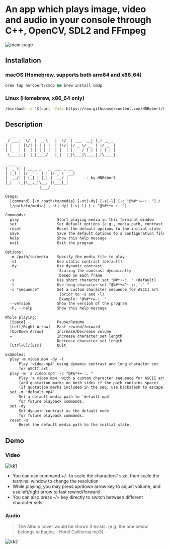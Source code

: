 # An app which plays image, video and audio in your console through C++, OpenCV, SDL2 and FFmpeg

![main-page](https://github.com/user-attachments/assets/a1988f68-5e57-49c5-920a-b7a8d57c9f11)

## Installation

### macOS (Homebrew, supports both arm64 and x86_64)

```sh
brew tap hnrobert/cmdp && brew install cmdp
```

### Linux (Homebrew, x86_64 only)

```sh
/bin/bash -c "$(curl -fsSL https://raw.githubusercontent.com/HNRobert/CMD-Media-Player/main/linux_install.sh)"
```

## Description

```txt
  ____ __  __ ____     __  __          _ _       
 / ___|  \/  |  _ \   |  \/  | ___  __| (_) __ _ 
| |   | |\/| | | | |  | |\/| |/ _ \/ _` | |/ _` |
| |___| |  | | |_| |  | |  | |  __/ (_| | | (_| |
 \____|_|  |_|____/   |_|  |_|\___|\__,_|_|\__,_|

 ____  _                       
|  _ \| | __ _ _   _  ___ _ __ 
| |_) | |/ _` | | | |/ _ \ '__|
|  __/| | (_| | |_| |  __/ |        - by HNRobert
|_|   |_|\__,_|\__, |\___|_|   
               |___/ 

Usage:
  [command] [-m /path/to/media] [-st|-dy] [-s|-l] [-c "@%#*+=-:. "] /
  [/path/to/media] [-st|-dy] [-s|-l] [-c "@%#*+=-:. "] 

Commands:
  play                 Start playing media in this terminal window
  set                  Set default options (e.g., media path, contrast mode)
  reset                Reset the default options to the initial state
  save                 Save the default options to a configuration file
  help                 Show this help message
  exit                 Exit the program

Options:
  -m /path/to/media    Specify the media file to play
  -st                  Use static contrast (default)
  -dy                  Use dynamic contrast 
                        Scaling the contrast dynamically 
                        based on each frame
  -s                   Use short character set "@#*+-:. " (default)
  -l                   Use long character set "@%#*+=^~-;:,'.` "
  -c "sequence"        Set a custom character sequence for ASCII art 
                        (prior to -s and -l)
                        Example: "@%#*+=-:. "
  --version            Show the version of the program
  -h, --help           Show this help message

While playing:
  [Space]              Pause/Resume
  [Left/Right Arrow]   Fast rewind/forward
  [Up/Down Arrow]      Increase/Decrease volume
  =                    Increase character set length
  -                    Decrease character set length
  [Ctrl+C]/[Esc]       Quit

Examples:
  play -m video.mp4 -dy -l
      Play 'video.mp4' using dynamic contrast and long character set 
      for ASCII art.
  play -m 'a video.mp4' -c "@#&*+=-:. "
      Play 'a video.mp4' with a custom character sequence for ASCII art.
      (add quotation marks on both sides if the path contains space)
      (if quotation marks included in the seq, use backslash to escape)
  set -m 'default.mp4'
      Set a default media path to 'default.mp4'
      for future playback commands.
  set -dy
      Set dynamic contrast as the default mode 
      for future playback commands.
  reset -m
      Reset the default media path to the initial state.

```

## Demo

### Video

![kk1](https://github.com/user-attachments/assets/6c2b3a48-f8ac-4748-9b28-0794eebf66ea)

- You can use command +/- to scale the characters' size, then scale the terminal window to change the resolution
- While playing, you may press up/down arrow key to adjust volume, and use left/right arrow to fast rewind/forward
- You can also press -/= key directly to switch between different character sets

### Audio

> The Album cover would be shown if exists. (e.g. the one below belongs to Eagles - Hotel California.mp3)

![kk2](https://github.com/user-attachments/assets/6d5519f2-7bf7-43b1-9c01-cb421c8c4ea4)
